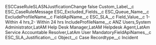 <?xml version="1.0" encoding="UTF-8"?>
<CustomMetadata xmlns="http://soap.sforce.com/2006/04/metadata" xmlns:xsi="http://www.w3.org/2001/XMLSchema-instance" xmlns:xsd="http://www.w3.org/2001/XMLSchema">
    <label>ESCCaseRuleSLASNJustficationChange</label>
    <protected>false</protected>
    <values>
        <field>Custom_Label__c</field>
        <value xsi:type="xsd:string">ESC_CaseRuleMessage</value>
    </values>
    <values>
        <field>ESC_Excluded_Fields__c</field>
        <value xsi:nil="true"/>
    </values>
    <values>
        <field>ESC_Queue_Name__c</field>
        <value xsi:nil="true"/>
    </values>
    <values>
        <field>ExcludeProfileName__c</field>
        <value xsi:nil="true"/>
    </values>
    <values>
        <field>FieldApiName__c</field>
        <value xsi:type="xsd:string">ESC_SLA__c</value>
    </values>
    <values>
        <field>Field_Value__c</field>
        <value xsi:type="xsd:string">1- Within 4 hrs,2- Within 24 hrs</value>
    </values>
    <values>
        <field>IncludeProfileName__c</field>
        <value xsi:type="xsd:string">ANZ Users,System Administrator,LatAM Help Desk Manager,LatAM Helpdesk Agent,LatAm Service Accountable Resolver,LatAm User</value>
    </values>
    <values>
        <field>MandatoryFieldApiNames__c</field>
        <value xsi:type="xsd:string">ESC_SLA_Justification__c</value>
    </values>
    <values>
        <field>Object__c</field>
        <value xsi:type="xsd:string">Case</value>
    </values>
    <values>
        <field>Recordtype__c</field>
        <value xsi:type="xsd:string">Incident</value>
    </values>
</CustomMetadata>
